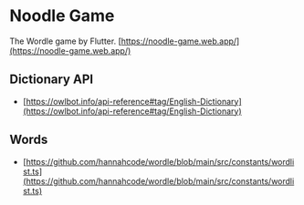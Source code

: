 # Noodle Game
The Wordle game by Flutter.
[https://noodle-game.web.app/](https://noodle-game.web.app/)

## Dictionary API
- [https://owlbot.info/api-reference#tag/English-Dictionary](https://owlbot.info/api-reference#tag/English-Dictionary)

## Words
- [https://github.com/hannahcode/wordle/blob/main/src/constants/wordlist.ts](https://github.com/hannahcode/wordle/blob/main/src/constants/wordlist.ts)


